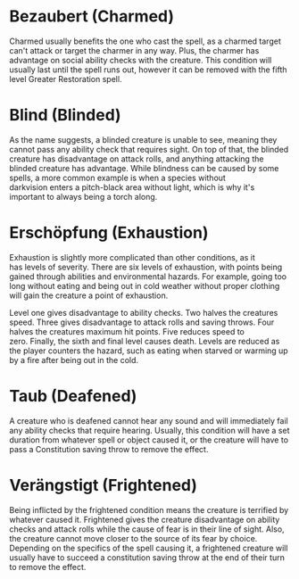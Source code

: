 # Bezaubert (Charmed)
Charmed usually benefits the one who cast the spell, as a charmed target can't attack or target the charmer in any way. Plus, the charmer has advantage on social ability checks with the creature. This condition will usually last until the spell runs out, however it can be removed with the fifth level Greater Restoration spell.

# Blind (Blinded)
As the name suggests, a blinded creature is unable to see, meaning they cannot pass any ability check that requires sight. On top of that, the blinded creature has disadvantage on attack rolls, and anything attacking the blinded creature has advantage. While blindness can be caused by some spells, a more common example is when a species without darkvision enters a pitch-black area without light, which is why it's important to always being a torch along.

# Erschöpfung (Exhaustion)
Exhaustion is slightly more complicated than other conditions, as it has levels of severity. There are six levels of exhaustion, with points being gained through abilities and environmental hazards. For example, going too long without eating and being out in cold weather without proper clothing will gain the creature a point of exhaustion.

Level one gives disadvantage to ability checks. Two halves the creatures speed. Three gives disadvantage to attack rolls and saving throws. Four halves the creatures maximum hit points. Five reduces speed to zero. Finally, the sixth and final level causes death. Levels are reduced as the player counters the hazard, such as eating when starved or warming up by a fire after being out in the cold.

# Taub (Deafened)
A creature who is deafened cannot hear any sound and will immediately fail any ability checks that require hearing. Usually, this condition will have a set duration from whatever spell or object caused it, or the creature will have to pass a Constitution saving throw to remove the effect.

# Verängstigt (Frightened)
Being inflicted by the frightened condition means the creature is terrified by whatever caused it. Frightened gives the creature disadvantage on ability checks and attack rolls while the cause of fear is in their line of sight. Also, the creature cannot move closer to the source of its fear by choice. Depending on the specifics of the spell causing it, a frightened creature will usually have to succeed a constitution saving throw at the end of their turn to remove the effect.